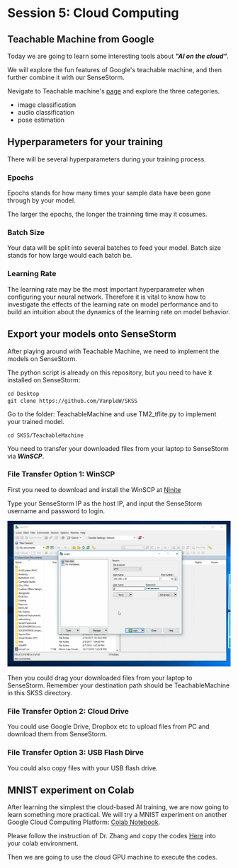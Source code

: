 # Session 5: Cloud Computing

## Teachable Machine from Google
Today we are going to learn some interesting tools about ***"AI on the cloud"***.

We will explore the fun features of Google's teachable machine, and then further combine it with our SenseStorm.

Nevigate to Teachable machine's [page](https://teachablemachine.withgoogle.com/) and explore the three categories. 
- image classification
- audio classification
- pose estimation

## Hyperparameters for your training
There will be several hyperparameters during your training process.

### Epochs
Epochs stands for how many times your sample data have been gone through by your model.

The larger the epochs, the longer the trainning time may it cosumes.

### Batch Size
Your data will be split into several batches to feed your model. Batch size stands for how large would each batch be.

### Learning Rate
The learning rate may be the most important hyperparameter when configuring your neural network. Therefore it is vital to know how to investigate the effects of the learning rate on model performance and to build an intuition about the dynamics of the learning rate on model behavior.

## Export your models onto SenseStorm
After playing around with Teachable Machine, we need to implement the models on SenseStorm.

The python script is already on this repository, but you need to have it installed on SenseStorm:
```
cd Desktop
git clone https://github.com/VanpleW/SKSS
```

Go to the folder: TeachableMachine and use TM2_tflite.py to implement your trained model.
```
cd SKSS/TeachableMachine
```

You need to transfer your downloaded files from your laptop to SenseStorm via ***WinSCP***.

### File Transfer Option 1: WinSCP
First you need to download and install the WinSCP at [Ninite](https://ninite.com)

Type your SenseStorm IP as the host IP, and input the SenseStorm username and password to login.

![WinSCP](winSCP.png)

Then you could drag your downloaded files from your laptop to SenseStorm. Remember your destination path should be TeachableMachine in this SKSS directory.

### File Transfer Option 2: Cloud Drive
You could use Google Drive, Dropbox etc to upload files from PC and download them from SenseStorm.

### File Transfer Option 3: USB Flash Dirve
You could also copy files with your USB flash drive.

## MNIST experiment on Colab
After learning the simplest the cloud-based AI training, we are now going to learn something more practical. We will try a MNIST experiment on another Google Cloud Computing Platform: [Colab Notebook](https://colab.research.google.com/notebooks/intro.ipynb#recent=true).

Please follow the instruction of Dr. Zhang and copy the codes [Here](https://raw.githubusercontent.com/yzhang0301/codes/master/mnist.py) into your colab environment.

Then we are going to use the cloud GPU machine to execute the codes.